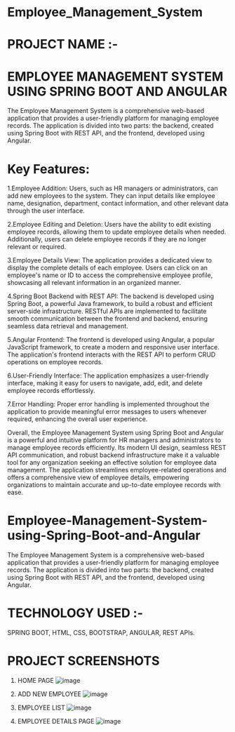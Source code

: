 # Employee_Management_System
# PROJECT NAME :-
# EMPLOYEE MANAGEMENT SYSTEM USING SPRING BOOT AND ANGULAR
The Employee Management System is a comprehensive web-based application that provides a user-friendly platform for managing employee records. The application is divided into two parts: the backend, created using Spring Boot with REST API, and the frontend, developed using Angular.

# Key Features:
1.Employee Addition: Users, such as HR managers or administrators, can add new employees to the system. They can input details like employee name, designation, department, contact information, and other relevant data through the user interface.

2.Employee Editing and Deletion: Users have the ability to edit existing employee records, allowing them to update employee details when needed. Additionally, users can delete employee records if they are no longer relevant or required.

3.Employee Details View: The application provides a dedicated view to display the complete details of each employee. Users can click on an employee's name or ID to access the comprehensive employee profile, showcasing all relevant information in an organized manner.

4.Spring Boot Backend with REST API: The backend is developed using Spring Boot, a powerful Java framework, to build a robust and efficient server-side infrastructure. RESTful APIs are implemented to facilitate smooth communication between the frontend and backend, ensuring seamless data retrieval and management.

5.Angular Frontend: The frontend is developed using Angular, a popular JavaScript framework, to create a modern and responsive user interface. The application's frontend interacts with the REST API to perform CRUD operations on employee records.

6.User-Friendly Interface: The application emphasizes a user-friendly interface, making it easy for users to navigate, add, edit, and delete employee records effortlessly.

7.Error Handling: Proper error handling is implemented throughout the application to provide meaningful error messages to users whenever required, enhancing the overall user experience.

Overall, the Employee Management System using Spring Boot and Angular is a powerful and intuitive platform for HR managers and administrators to manage employee records efficiently. Its modern UI design, seamless REST API communication, and robust backend infrastructure make it a valuable tool for any organization seeking an effective solution for employee data management. The application streamlines employee-related operations and offers a comprehensive view of employee details, empowering organizations to maintain accurate and up-to-date employee records with ease.

# Employee-Management-System-using-Spring-Boot-and-Angular
The Employee Management System is a comprehensive web-based application that provides a user-friendly platform for managing employee records. The application is divided into two parts: the backend, created using Spring Boot with REST API, and the frontend, developed using Angular.

# TECHNOLOGY USED :-
SPRING BOOT, HTML, CSS, BOOTSTRAP, ANGULAR, REST APIs.

# PROJECT SCREENSHOTS
1. HOME PAGE
![image](https://github.com/user-attachments/assets/33b43dab-bad5-48bb-b14b-f491984256fc)

2. ADD NEW EMPLOYEE
![image](https://github.com/user-attachments/assets/087f688f-841f-4151-b9e2-d94d26cd607e)

3. EMPLOYEE LIST
![image](https://github.com/user-attachments/assets/f90079b6-dfbf-45d4-a017-79eee9614cea)

4. EMPLOYEE DETAILS PAGE
![image](https://github.com/user-attachments/assets/d5781660-9f5b-4168-bed8-a186fc22097a)
